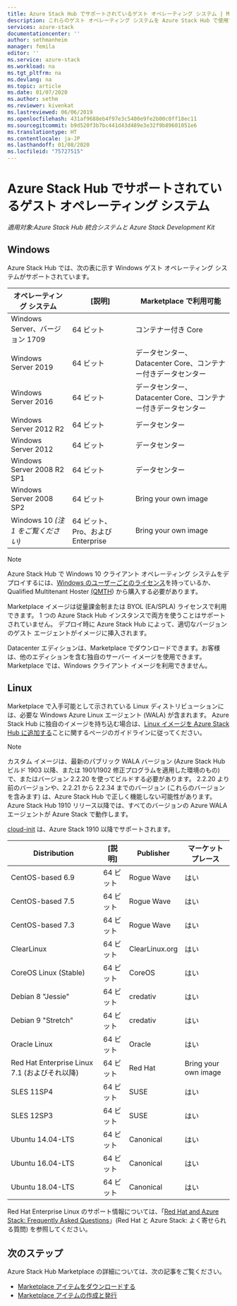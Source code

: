 ```yaml
---
title: Azure Stack Hub でサポートされているゲスト オペレーティング システム | Microsoft Docs
description: これらのゲスト オペレーティング システムを Azure Stack Hub で使用できます。
services: azure-stack
documentationcenter: ''
author: sethmanheim
manager: femila
editor: ''
ms.service: azure-stack
ms.workload: na
ms.tgt_pltfrm: na
ms.devlang: na
ms.topic: article
ms.date: 01/07/2020
ms.author: sethm
ms.reviewer: kivenkat
ms.lastreviewed: 06/06/2019
ms.openlocfilehash: 431af9688eb4f97e3c5400e9fe2b00c0ff18ec11
ms.sourcegitcommit: b9d520f3b7bc441d43d489e3e32f9b89601051e6
ms.translationtype: HT
ms.contentlocale: ja-JP
ms.lasthandoff: 01/08/2020
ms.locfileid: "75727515"
---
```

# <a name="guest-operating-systems-supported-on-azure-stack-hub"></a>Azure Stack Hub でサポートされているゲスト オペレーティング システム

*適用対象:Azure Stack Hub 統合システムと Azure Stack Development Kit*

## <a name="windows"></a>Windows

Azure Stack Hub では、次の表に示す Windows ゲスト オペレーティング システムがサポートされています。

| オペレーティング システム | [説明] | Marketplace で利用可能 |
| --- | --- | --- |
| Windows Server、バージョン 1709 | 64 ビット | コンテナー付き Core |
| Windows Server 2019 | 64 ビット |  データセンター、Datacenter Core、コンテナー付きデータセンター |
| Windows Server 2016 | 64 ビット |  データセンター、Datacenter Core、コンテナー付きデータセンター |
| Windows Server 2012 R2 | 64 ビット |  データセンター |
| Windows Server 2012 | 64 ビット |  データセンター |
| Windows Server 2008 R2 SP1 | 64 ビット |  データセンター |
| Windows Server 2008 SP2 | 64 ビット |  Bring your own image |
| Windows 10 *(注 1 をご覧ください)* | 64 ビット、Pro、および Enterprise | Bring your own image |

> [!NOTE]
> Azure Stack Hub で Windows 10 クライアント オペレーティング システムをデプロイするには、[Windows のユーザーごとのライセンス](https://www.microsoft.com/licensing/product-licensing/windows10.aspx)を持っているか、Qualified Multitenant Hoster [(QMTH](https://www.microsoft.com/en-us/CloudandHosting/licensing_sca.aspx)) から購入する必要があります。

Marketplace イメージは従量課金制または BYOL (EA/SPLA) ライセンスで利用できます。 1 つの Azure Stack Hub インスタンスで両方を使うことはサポートされていません。 デプロイ時に Azure Stack Hub によって、適切なバージョンのゲスト エージェントがイメージに挿入されます。

Datacenter エディションは、Marketplace でダウンロードできます。お客様は、他のエディションを含む独自のサーバー イメージを使用できます。 Marketplace では、Windows クライアント イメージを利用できません。

## <a name="linux"></a>Linux

Marketplace で入手可能として示されている Linux ディストリビューションには、必要な Windows Azure Linux エージェント (WALA) が含まれます。 Azure Stack Hub に独自のイメージを持ち込む場合は、[Linux イメージを Azure Stack Hub に追加する](azure-stack-linux.md)ことに関するページのガイドラインに従ってください。

> [!NOTE]
> カスタム イメージは、最新のパブリック WALA バージョン (Azure Stack Hub ビルド 1903 以降、または 1901/1902 修正プログラムを適用した環境のもの) で、またはバージョン 2.2.20 を使ってビルドする必要があります。 2\.2.20 より前のバージョンや、2.2.21 から 2.2.34 までのバージョン (これらのバージョンを含みます) は、Azure Stack Hub で正しく機能しない可能性があります。 Azure Stack Hub 1910 リリース以降では、すべてのバージョンの Azure WALA エージェントが Azure Stack で動作します。
>
> [cloud-init](https://cloud-init.io/) は、Azure Stack 1910 以降でサポートされます。

| Distribution | [説明] | Publisher | マーケットプレース |
| --- | --- | --- | --- |
| CentOS-based 6.9 | 64 ビット | Rogue Wave | はい |
| CentOS-based 7.5 | 64 ビット | Rogue Wave | はい |
| CentOS-based 7.3 | 64 ビット | Rogue Wave | はい |
| ClearLinux | 64 ビット | ClearLinux.org | はい |
| CoreOS Linux (Stable) |  64 ビット | CoreOS | はい |
| Debian 8 "Jessie" | 64 ビット | credativ |  はい |
| Debian 9 "Stretch" | 64 ビット | credativ | はい |
| Oracle Linux | 64 ビット | Oracle | はい |
| Red Hat Enterprise Linux 7.1 (およびそれ以降) | 64 ビット | Red Hat | Bring your own image |
| SLES 11SP4 | 64 ビット | SUSE | はい |
| SLES 12SP3 | 64 ビット | SUSE | はい |
| Ubuntu 14.04-LTS | 64 ビット | Canonical | はい |
| Ubuntu 16.04-LTS | 64 ビット | Canonical | はい |
| Ubuntu 18.04-LTS | 64 ビット | Canonical | はい |

Red Hat Enterprise Linux のサポート情報については、「[Red Hat and Azure Stack: Frequently Asked Questions](https://access.redhat.com/articles/3413531)」(Red Hat と Azure Stack: よく寄せられる質問) を参照してください。

## <a name="next-steps"></a>次のステップ

Azure Stack Hub Marketplace の詳細については、次の記事をご覧ください。

- [Marketplace アイテムをダウンロードする](azure-stack-download-azure-marketplace-item.md)  
- [Marketplace アイテムの作成と発行](azure-stack-create-and-publish-marketplace-item.md)
